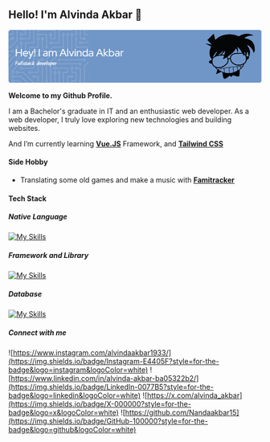 ## Hello! I'm Alvinda Akbar 👋

![Alvinda Akbar](img/github-header-image.png)

<!--
**Nandaakbar15/Nandaakbar15** is a ✨ _special_ ✨ repository because its `README.md` (this file) appears on your GitHub profile.

Here are some ideas to get you started:

- 🔭 I’m currently working on ...
- 🌱 I’m currently learning ...
- 👯 I’m looking to collaborate on ...
- 🤔 I’m looking for help with ...
- 💬 Ask me about ...
- 📫 How to reach me: ...
- 😄 Pronouns: ...
- ⚡ Fun fact: ...
-->

**Welcome to my Github Profile.**

I am a Bachelor's graduate in IT and an enthusiastic web developer. As a web developer, I truly love exploring new technologies and building websites.

And I’m currently learning [**Vue.JS**](https://vuejs.org/) Framework, and [**Tailwind CSS**](https://tailwindcss.com/)

#### Side Hobby
- Translating some old games and make a music with [**Famitracker**](https://famitracker.com/)

#### Tech Stack

##### Native Language
[![My Skills](https://skillicons.dev/icons?i=html,css,php,js&theme=light)](https://skillicons.dev)


##### Framework and Library

[![My Skills](https://skillicons.dev/icons?i=laravel,express,nodejs,nest,react&theme=light)](https://skillicons.dev)


##### Database
[![My Skills](https://skillicons.dev/icons?i=mysql,mongodb&theme=light)](https://skillicons.dev)


##### Connect with me
![https://www.instagram.com/alvindaakbar1933/](https://img.shields.io/badge/Instagram-E4405F?style=for-the-badge&logo=instagram&logoColor=white) ![https://www.linkedin.com/in/alvinda-akbar-ba05322b2/](https://img.shields.io/badge/LinkedIn-0077B5?style=for-the-badge&logo=linkedin&logoColor=white) ![https://x.com/alvinda_akbar](https://img.shields.io/badge/X-000000?style=for-the-badge&logo=x&logoColor=white) ![https://github.com/Nandaakbar15](https://img.shields.io/badge/GitHub-100000?style=for-the-badge&logo=github&logoColor=white)

